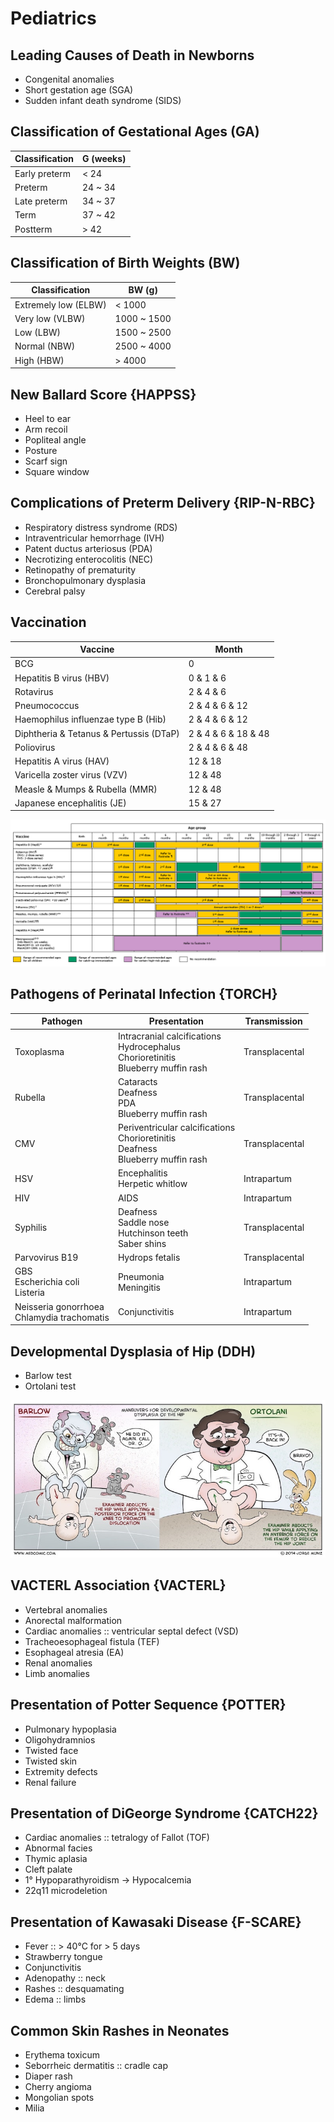# Pediatrics

## Leading Causes of Death in Newborns

- Congenital anomalies
- Short gestation age (SGA)
- Sudden infant death syndrome (SIDS)

## Classification of Gestational Ages (GA)

|Classification|G (weeks)|
|-|-|
|Early preterm|< 24|
|Preterm|24 ~ 34|
|Late preterm|34 ~ 37|
|Term|37 ~ 42|
|Postterm|> 42|

## Classification of Birth Weights (BW)

|Classification|BW (g)|
|-|-|
|Extremely low (ELBW)|< 1000|
|Very low (VLBW)|1000 ~ 1500|
|Low (LBW)|1500 ~ 2500|
|Normal (NBW)|2500 ~ 4000|
|High (HBW)|> 4000|

## New Ballard Score {HAPPSS}

- Heel to ear
- Arm recoil
- Popliteal angle
- Posture
- Scarf sign
- Square window

## Complications of Preterm Delivery {RIP-N-RBC}

- Respiratory distress syndrome (RDS)
- Intraventricular hemorrhage (IVH)
- Patent ductus arteriosus (PDA)
- Necrotizing enterocolitis (NEC)
- Retinopathy of prematurity
- Bronchopulmonary dysplasia
- Cerebral palsy

## Vaccination

|Vaccine|Month|
|-|-|
|BCG|0|
|Hepatitis B virus (HBV)|0 & 1 & 6|
|Rotavirus|2 & 4 & 6|
|Pneumococcus|2 & 4 & 6 & 12|
|Haemophilus influenzae type B (Hib)|2 & 4 & 6 & 12|
|Diphtheria & Tetanus & Pertussis (DTaP)|2 & 4 & 6 & 18 & 48|
|Poliovirus|2 & 4 & 6 & 48|
|Hepatitis A virus (HAV)|12 & 18|
|Varicella zoster virus (VZV)|12 & 48|
|Measle & Mumps & Rubella (MMR)|12 & 48|
|Japanese encephalitis (JE)|15 & 27|

![](../Figures/Childhood%20Immunization.gif)

## Pathogens of Perinatal Infection {TORCH}

|Pathogen|Presentation|Transmission|
|-|-|-|
|Toxoplasma|Intracranial calcifications<br>Hydrocephalus<br>Chorioretinitis<br>Blueberry muffin rash|Transplacental|
|Rubella|Cataracts<br>Deafness<br>PDA<br>Blueberry muffin rash|Transplacental|
|CMV|Periventricular calcifications<br>Chorioretinitis<br>Deafness<br>Blueberry muffin rash|Transplacental|
|HSV|Encephalitis<br>Herpetic whitlow|Intrapartum|
|HIV|AIDS|Intrapartum|
|Syphilis|Deafness<br>Saddle nose<br>Hutchinson teeth<br>Saber shins|Transplacental|
|Parvovirus B19|Hydrops fetalis|Transplacental|
|GBS<br>Escherichia coli<br>Listeria|Pneumonia<br>Meningitis|Intrapartum|
|Neisseria gonorrhoea<br>Chlamydia trachomatis|Conjunctivitis|Intrapartum|

## Developmental Dysplasia of Hip (DDH)

- Barlow test
- Ortolani test

![](../Figures/Developmental%20Dysplasia%20of%20Hip%20(DDH)%20>%20Barlow%20and%20Ortolani%20Test.jpg)

## VACTERL Association {VACTERL}

- Vertebral anomalies
- Anorectal malformation
- Cardiac anomalies :: ventricular septal defect (VSD)
- Tracheoesophageal fistula (TEF)
- Esophageal atresia (EA)
- Renal anomalies
- Limb anomalies

## Presentation of Potter Sequence {POTTER}

- Pulmonary hypoplasia
- Oligohydramnios
- Twisted face
- Twisted skin
- Extremity defects
- Renal failure

## Presentation of DiGeorge Syndrome {CATCH22}

- Cardiac anomalies :: tetralogy of Fallot (TOF)
- Abnormal facies
- Thymic aplasia
- Cleft palate
- 1° Hypoparathyroidism → Hypocalcemia
- 22q11 microdeletion

## Presentation of Kawasaki Disease {F-SCARE}

- Fever :: > 40°C for > 5 days
- Strawberry tongue
- Conjunctivitis
- Adenopathy :: neck
- Rashes :: desquamating
- Edema :: limbs

## Common Skin Rashes in Neonates

- Erythema toxicum
- Seborrheic dermatitis :: cradle cap
- Diaper rash
- Cherry angioma
- Mongolian spots
- Milia
